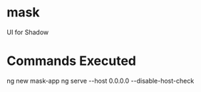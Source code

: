 # mask
UI for Shadow


# Commands Executed
ng new mask-app
ng serve --host 0.0.0.0 --disable-host-check
